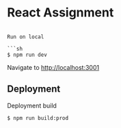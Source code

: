 # React Assignment

````

Run on local

```sh
$ npm run dev
````

Navigate to [http://localhost:3001](http://localhost:3001)

## Deployment

Deployment build

```sh
$ npm run build:prod
```
